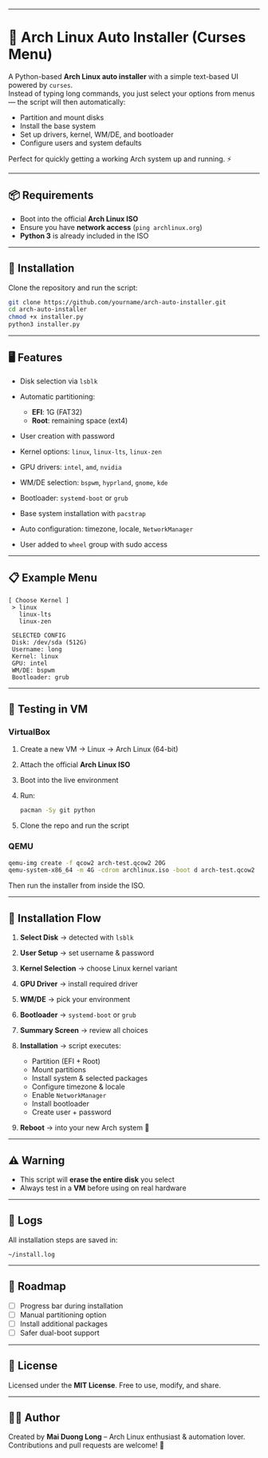 
---

# 🚀 Arch Linux Auto Installer (Curses Menu)

A Python-based **Arch Linux auto installer** with a simple text-based UI powered by `curses`.  
Instead of typing long commands, you just select your options from menus — the script will then automatically:

- Partition and mount disks  
- Install the base system  
- Set up drivers, kernel, WM/DE, and bootloader  
- Configure users and system defaults  

Perfect for quickly getting a working Arch system up and running. ⚡

---

## 📦 Requirements

- Boot into the official **Arch Linux ISO**  
- Ensure you have **network access** (`ping archlinux.org`)  
- **Python 3** is already included in the ISO  

---

## 🔧 Installation

Clone the repository and run the script:

```bash
git clone https://github.com/yourname/arch-auto-installer.git
cd arch-auto-installer
chmod +x installer.py
python3 installer.py
```

---

## 🖥️ Features

* Disk selection via `lsblk`
* Automatic partitioning:

  * **EFI**: 1G (FAT32)
  * **Root**: remaining space (ext4)
* User creation with password
* Kernel options: `linux`, `linux-lts`, `linux-zen`
* GPU drivers: `intel`, `amd`, `nvidia`
* WM/DE selection: `bspwm`, `hyprland`, `gnome`, `kde`
* Bootloader: `systemd-boot` or `grub`
* Base system installation with `pacstrap`
* Auto configuration: timezone, locale, `NetworkManager`
* User added to `wheel` group with sudo access

---

## 📋 Example Menu

```
[ Choose Kernel ]
 > linux
   linux-lts
   linux-zen

 SELECTED CONFIG
 Disk: /dev/sda (512G)
 Username: long
 Kernel: linux
 GPU: intel
 WM/DE: bspwm
 Bootloader: grub
```

---

## 🧪 Testing in VM

### VirtualBox

1. Create a new VM → Linux → Arch Linux (64-bit)
2. Attach the official **Arch Linux ISO**
3. Boot into the live environment
4. Run:

   ```bash
   pacman -Sy git python
   ```
5. Clone the repo and run the script

### QEMU

```bash
qemu-img create -f qcow2 arch-test.qcow2 20G
qemu-system-x86_64 -m 4G -cdrom archlinux.iso -boot d arch-test.qcow2
```

Then run the installer from inside the ISO.

---

## 🔄 Installation Flow

1. **Select Disk** → detected with `lsblk`
2. **User Setup** → set username & password
3. **Kernel Selection** → choose Linux kernel variant
4. **GPU Driver** → install required driver
5. **WM/DE** → pick your environment
6. **Bootloader** → `systemd-boot` or `grub`
7. **Summary Screen** → review all choices
8. **Installation** → script executes:

   * Partition (EFI + Root)
   * Mount partitions
   * Install system & selected packages
   * Configure timezone & locale
   * Enable `NetworkManager`
   * Install bootloader
   * Create user + password
9. **Reboot** → into your new Arch system 🎉

---

## ⚠️ Warning

* This script will **erase the entire disk** you select
* Always test in a **VM** before using on real hardware

---

## 📜 Logs

All installation steps are saved in:

```
~/install.log
```

---

## 🔮 Roadmap

* [ ] Progress bar during installation
* [ ] Manual partitioning option
* [ ] Install additional packages
* [ ] Safer dual-boot support

---

## 📜 License

Licensed under the **MIT License**.
Free to use, modify, and share.

---

## 👨‍💻 Author

Created by **Mai Duong Long** – Arch Linux enthusiast & automation lover.
Contributions and pull requests are welcome! 🚀
